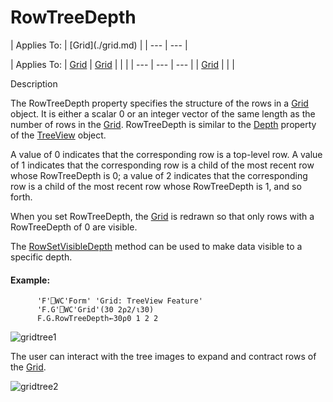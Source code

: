 




<h1 class="heading"><span class="name">RowTreeDepth</span></h1>
| Applies To: | [Grid](./grid.md) |
| --- | ---  |

| Applies To: | [Grid](./grid.md) | [Grid](./grid.md) |  |  |
| --- | --- | ---  |
| [Grid](./grid.md) |  |  |


Description


The RowTreeDepth property specifies the structure of the rows in a [Grid](./grid.md) object. It is either a scalar 0 or an integer vector of the same length as the number of rows in the [Grid](./grid.md). RowTreeDepth is similar to the [Depth](depth.md) property of the [TreeView](./treeview.md) object.


A value of 0 indicates that the corresponding row is a top-level row. A value of 1 indicates that the corresponding row is a child of the most recent row whose RowTreeDepth is 0; a value of 2 indicates that the corresponding row is a child of the most recent row whose RowTreeDepth is 1, and so forth.


When you set RowTreeDepth, the [Grid](./grid.md) is redrawn so that only rows with a RowTreeDepth of 0 are visible.


The [RowSetVisibleDepth](./rowsetvisibledepth.md) method can be used to make data visible to a specific depth.

#### Example:
```apl
      'F'⎕WC'Form' 'Grid: TreeView Feature'
      'F.G'⎕WC'Grid'(30 2⍴2/⍳30)
      F.G.RowTreeDepth←30⍴0 1 2 2
```


![gridtree1](../img/gridtree1.gif)


The user can interact with the tree images to expand and contract rows of the [Grid](./grid.md).


![gridtree2](../img/gridtree2.gif)



